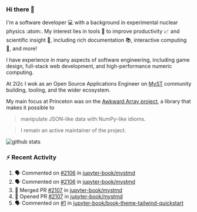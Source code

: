 ### Hi there 👋 

I'm a software developer 💻 with a background in experimental nuclear physics :atom:. My interest lies in tools :wrench: to improve productivity :chart_with_upwards_trend: and scientific insight :telescope:, including rich documentation 📚, interactive computing 🧮, and more! 

I have experience in many aspects of software engineering, including game design, full-stack web development, and high-performance numeric computing. 

At 2i2c I wok as an Open Source Applications Engineer on [MyST](https://github.com/jupyter-book/mystmd) community building, tooling, and the wider ecosystem. 

My main focus at Princeton was on the [Awkward Array project](awkward-array.org/), a library that makes it possible to 
> manipulate JSON-like data with NumPy-like idioms.

> I remain an active maintainer of the project. 

![github stats](https://github-readme-stats.vercel.app/api?username=agoose77&show_icons=true&hide_rank=true&hide_title=true&bg_color=30,e76445,904e95&text_color=efe3ec&icon_color=efe3ec)
<!--
**agoose77/agoose77** is a ✨ _special_ ✨ repository because its `README.md` (this file) appears on your GitHub profile.

Here are some ideas to get you started:

- 🔭 I’m currently working on ...
- 🌱 I’m currently learning ...
- 👯 I’m looking to collaborate on ...
- 🤔 I’m looking for help with ...
- 💬 Ask me about ...
- 📫 How to reach me: ...
- 😄 Pronouns: ...
- ⚡ Fun fact: ...
-->

### :zap: Recent Activity

<!--START_SECTION:activity-->
1. 🗣 Commented on [#2106](https://github.com/jupyter-book/mystmd/pull/2106#issuecomment-2977035572) in [jupyter-book/mystmd](https://github.com/jupyter-book/mystmd)
2. 🗣 Commented on [#2106](https://github.com/jupyter-book/mystmd/pull/2106#issuecomment-2977032913) in [jupyter-book/mystmd](https://github.com/jupyter-book/mystmd)
3. 🎉 Merged PR [#2107](https://github.com/jupyter-book/mystmd/pull/2107) in [jupyter-book/mystmd](https://github.com/jupyter-book/mystmd)
4. 💪 Opened PR [#2107](https://github.com/jupyter-book/mystmd/pull/2107) in [jupyter-book/mystmd](https://github.com/jupyter-book/mystmd)
5. 🗣 Commented on [#1](https://github.com/jupyter-book/book-theme-tailwind-quickstart/issues/1#issuecomment-2977001560) in [jupyter-book/book-theme-tailwind-quickstart](https://github.com/jupyter-book/book-theme-tailwind-quickstart)
<!--END_SECTION:activity-->
